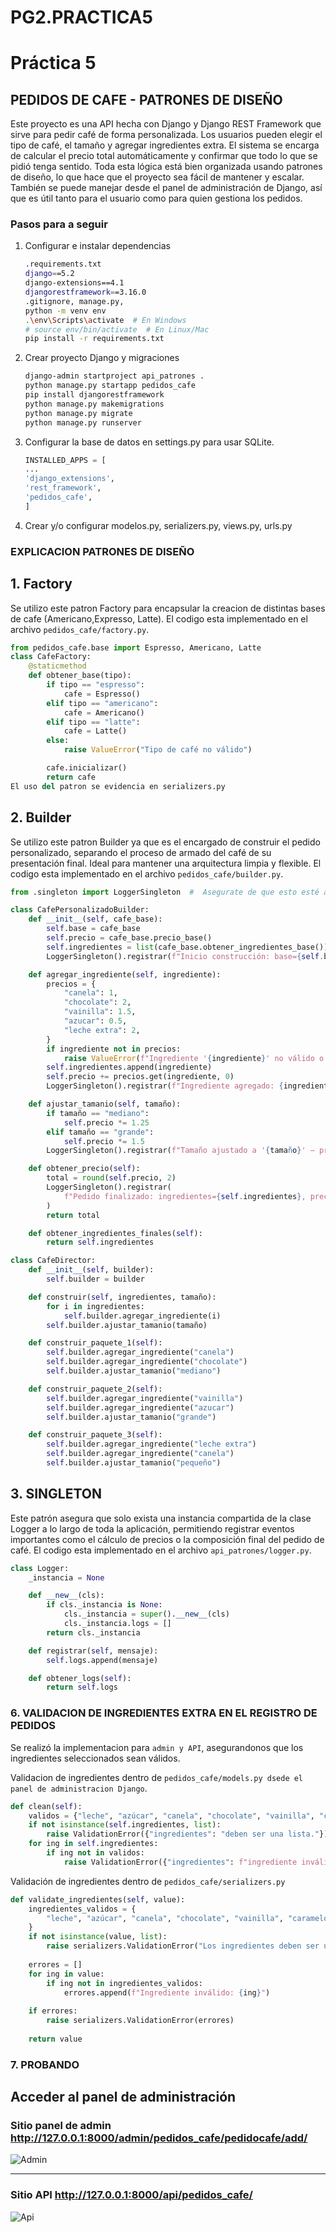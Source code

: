 # PG2.PRACTICA5
# Práctica 5

## PEDIDOS DE CAFE - PATRONES DE DISEÑO

Este proyecto es una API hecha con Django y Django REST Framework que sirve para pedir café de forma personalizada. Los usuarios pueden elegir el tipo de café, el tamaño y agregar ingredientes extra. El sistema se encarga de calcular el precio total automáticamente y confirmar que todo lo que se pidió tenga sentido. Toda esta lógica está bien organizada usando patrones de diseño, lo que hace que el proyecto sea fácil de mantener y escalar. También se puede manejar desde el panel de administración de Django, así que es útil tanto para el usuario como para quien gestiona los pedidos.

### Pasos para a seguir

1. Configurar e instalar dependencias

   ```bash
   .requirements.txt
   django==5.2
   django-extensions==4.1
   djangorestframework==3.16.0
   .gitignore, manage.py,
   python -m venv env
   .\env\Scripts\activate  # En Windows
   # source env/bin/activate  # En Linux/Mac
   pip install -r requirements.txt
   ```
2. Crear proyecto Django y migraciones

    ```bash
    django-admin startproject api_patrones .
    python manage.py startapp pedidos_cafe
    pip install djangorestframework
    python manage.py makemigrations
    python manage.py migrate
    python manage.py runserver
    ```

3.  Configurar la base de datos en settings.py para usar SQLite.

    ```python
    INSTALLED_APPS = [
    ...
    'django_extensions',
    'rest_framework',
    'pedidos_cafe',
    ]
    ```
4. Crear y/o configurar modelos.py, serializers.py, views.py, urls.py

### EXPLICACION PATRONES DE DISEÑO

## 1. Factory
Se utilizo este patron Factory para encapsular la creacion de distintas bases de cafe (Americano,Expresso, Latte).
El codigo esta implementado en el archivo `pedidos_cafe/factory.py`.

```python
from pedidos_cafe.base import Espresso, Americano, Latte
class CafeFactory:
    @staticmethod
    def obtener_base(tipo):
        if tipo == "espresso":
            cafe = Espresso()
        elif tipo == "americano":
            cafe = Americano()
        elif tipo == "latte":
            cafe = Latte()
        else:
            raise ValueError("Tipo de café no válido")

        cafe.inicializar()
        return cafe
El uso del patron se evidencia en serializers.py
```
## 2. Builder

Se utilizo este patron Builder ya que es el encargado de construir el pedido personalizado, separando el proceso de armado del café de su presentación final. Ideal para mantener una arquitectura limpia y flexible.
El codigo esta implementado en el archivo `pedidos_cafe/builder.py`.
````python
from .singleton import LoggerSingleton  #  Asegurate de que esto esté arriba

class CafePersonalizadoBuilder:
    def __init__(self, cafe_base):
        self.base = cafe_base
        self.precio = cafe_base.precio_base()
        self.ingredientes = list(cafe_base.obtener_ingredientes_base())
        LoggerSingleton().registrar(f"Inicio construcción: base={self.base.__class__.__name__}")

    def agregar_ingrediente(self, ingrediente):
        precios = {
            "canela": 1,
            "chocolate": 2,
            "vainilla": 1.5,
            "azucar": 0.5,
            "leche extra": 2,
        }
        if ingrediente not in precios:
            raise ValueError(f"Ingrediente '{ingrediente}' no válido o no disponible.")
        self.ingredientes.append(ingrediente)
        self.precio += precios.get(ingrediente, 0)
        LoggerSingleton().registrar(f"Ingrediente agregado: {ingrediente} — subtotal={self.precio}")

    def ajustar_tamanio(self, tamaño):
        if tamaño == "mediano":
            self.precio *= 1.25
        elif tamaño == "grande":
            self.precio *= 1.5
        LoggerSingleton().registrar(f"Tamaño ajustado a '{tamaño}' — precio actualizado={self.precio}")

    def obtener_precio(self):
        total = round(self.precio, 2)
        LoggerSingleton().registrar(
            f"Pedido finalizado: ingredientes={self.ingredientes}, precio={total}"
        )
        return total

    def obtener_ingredientes_finales(self):
        return self.ingredientes

class CafeDirector:
    def __init__(self, builder):
        self.builder = builder

    def construir(self, ingredientes, tamaño):
        for i in ingredientes:
            self.builder.agregar_ingrediente(i)
        self.builder.ajustar_tamanio(tamaño)

    def construir_paquete_1(self):
        self.builder.agregar_ingrediente("canela")
        self.builder.agregar_ingrediente("chocolate")
        self.builder.ajustar_tamanio("mediano")

    def construir_paquete_2(self):
        self.builder.agregar_ingrediente("vainilla")
        self.builder.agregar_ingrediente("azucar")
        self.builder.ajustar_tamanio("grande")

    def construir_paquete_3(self):
        self.builder.agregar_ingrediente("leche extra")
        self.builder.agregar_ingrediente("canela")
        self.builder.ajustar_tamanio("pequeño")
````
## 3. SINGLETON
Este patrón asegura que solo exista una instancia compartida de la clase Logger a lo largo de toda la aplicación, permitiendo registrar eventos importantes como el cálculo de precios o la composición final del pedido de café.
El codigo esta implementado en el archivo `api_patrones/logger.py`.

````python
class Logger:
    _instancia = None

    def __new__(cls):
        if cls._instancia is None:
            cls._instancia = super().__new__(cls)
            cls._instancia.logs = []
        return cls._instancia

    def registrar(self, mensaje):
        self.logs.append(mensaje)

    def obtener_logs(self):
        return self.logs
````
### 6. VALIDACION DE INGREDIENTES EXTRA EN EL REGISTRO DE PEDIDOS
Se realizó la implementacion para `admin y API`, asegurandonos que los ingredientes seleccionados sean válidos.

Validacion de ingredientes dentro de `pedidos_cafe/models.py dsede el panel de administracion Django`.
````python
def clean(self):
    validos = {"leche", "azúcar", "canela", "chocolate", "vainilla", "caramelo", "miel"}
    if not isinstance(self.ingredientes, list):
        raise ValidationError({"ingredientes": "deben ser una lista."})
    for ing in self.ingredientes:
        if ing not in validos:
            raise ValidationError({"ingredientes": f"ingrediente inválido: {ing}"})
````
Validación de ingredientes dentro de `pedidos_cafe/serializers.py`
````python
def validate_ingredientes(self, value):
    ingredientes_validos = {
        "leche", "azúcar", "canela", "chocolate", "vainilla", "caramelo", "miel"
    }
    if not isinstance(value, list):
        raise serializers.ValidationError("Los ingredientes deben ser una lista.")
    
    errores = []
    for ing in value:
        if ing not in ingredientes_validos:
            errores.append(f"Ingrediente inválido: {ing}")
    
    if errores:
        raise serializers.ValidationError(errores)
    
    return value
````
### 7. PROBANDO
## Acceder al panel de administración

### Sitio panel de admin http://127.0.0.1:8000/admin/pedidos_cafe/pedidocafe/add/

![Admin](imagenes/admin.png)

____

### Sitio API http://127.0.0.1:8000/api/pedidos_cafe/
![Api](imagenes/api.png)